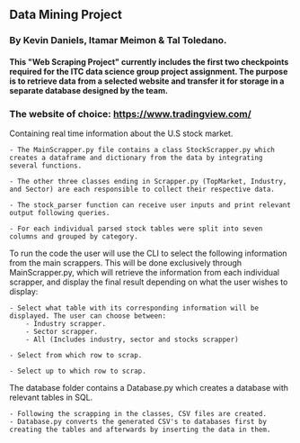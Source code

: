 ## Data Mining Project
### By Kevin Daniels, Itamar Meimon  & Tal Toledano.
#### This "Web Scraping Project" currently includes the first two checkpoints required for the ITC data science group project assignment. The purpose is to retrieve data from a selected website and transfer it for storage in a separate database designed by the team.  

### The website of choice: https://www.tradingview.com/
Containing real time information about the U.S stock market.

	- The MainScrapper.py file contains a class StockScrapper.py which creates a dataframe and dictionary from the data by integrating several functions.

	- The other three classes ending in Scrapper.py (TopMarket, Industry, and Sector) are each responsible to collect their respective data.

	- The stock_parser function can receive user inputs and print relevant output following queries. 

	- For each individual parsed stock tables were split into seven columns and grouped by category.

To run the code the user will use the CLI to select the following information from the main scrappers. This will be done exclusively through MainScrapper.py, which will retrieve the information from each individual scrapper, and display the final result depending on what the user wishes to display: 

	- Select what table with its corresponding information will be displayed. The user can choose between:
		- Industry scrapper.
		- Sector scrapper.
		- All (Includes industry, sector and stocks scrapper)

	- Select from which row to scrap.

	- Select up to which row to scrap.

The database folder contains a Database.py which creates a database with relevant tables in SQL.

	- Following the scrapping in the classes, CSV files are created.
	- Database.py converts the generated CSV's to databases first by creating the tables and afterwards by inserting the data in them.
